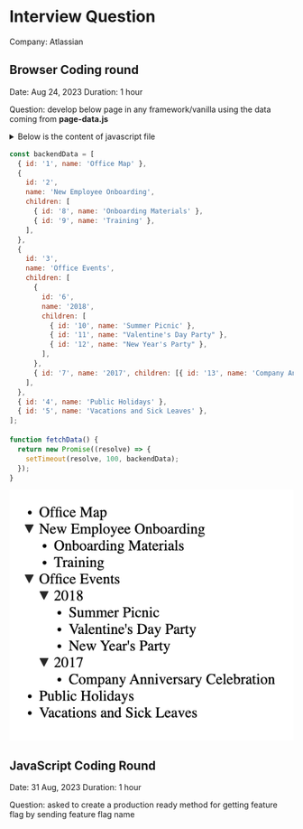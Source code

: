 # Interview Question

Company: Atlassian

## Browser Coding round

Date: Aug 24, 2023
Duration: 1 hour

Question: develop below page in any framework/vanilla using the data coming from **page-data.js**

<details>
  <summary>Below is the content of javascript file</summary>
</details>

```js
const backendData = [
  { id: '1', name: 'Office Map' },
  {
    id: '2',
    name: 'New Employee Onboarding',
    children: [
      { id: '8', name: 'Onboarding Materials' },
      { id: '9', name: 'Training' },
    ],
  },
  {
    id: '3',
    name: 'Office Events',
    children: [
      {
        id: '6',
        name: '2018',
        children: [
          { id: '10', name: 'Summer Picnic' },
          { id: '11', name: "Valentine's Day Party" },
          { id: '12', name: "New Year's Party" },
        ],
      },
      { id: '7', name: '2017', children: [{ id: '13', name: 'Company Anniversary Celebration' }] },
    ],
  },
  { id: '4', name: 'Public Holidays' },
  { id: '5', name: 'Vacations and Sick Leaves' },
];

function fetchData() {
  return new Promise((resolve) => {
    setTimeout(resolve, 100, backendData);
  });
}
```

![Page Tree](PageTree.png)

## JavaScript Coding Round

Date: 31 Aug, 2023
Duration: 1 hour

Question: asked to create a production ready method for getting feature flag by sending feature flag name
